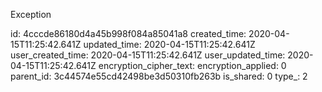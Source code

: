 Exception

id: 4cccde86180d4a45b998f084a85041a8
created_time: 2020-04-15T11:25:42.641Z
updated_time: 2020-04-15T11:25:42.641Z
user_created_time: 2020-04-15T11:25:42.641Z
user_updated_time: 2020-04-15T11:25:42.641Z
encryption_cipher_text: 
encryption_applied: 0
parent_id: 3c44574e55cd42498be3d50310fb263b
is_shared: 0
type_: 2